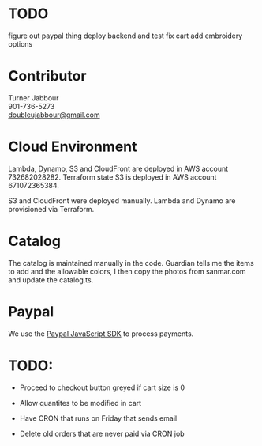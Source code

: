 # TODO

figure out paypal thing
deploy backend and test
fix cart
add embroidery options

# Contributor

Turner Jabbour <br>
901-736-5273 <br>
doubleujabbour@gmail.com <br>

# Cloud Environment

Lambda, Dynamo, S3 and CloudFront are deployed in AWS account 732682028282.
Terraform state S3 is deployed in AWS account 671072365384.

S3 and CloudFront were deployed manually. Lambda and Dynamo are provisioned via Terraform.

# Catalog

The catalog is maintained manually in the code. Guardian tells me the items to add and the allowable colors, I then copy the photos from sanmar.com and update the catalog.ts.

# Paypal

We use the [Paypal JavaScript SDK](https://developer.paypal.com/sdk/js/reference/) to process payments.

# TODO:

- Proceed to checkout button greyed if cart size is 0
- Allow quantites to be modified in cart

- Have CRON that runs on Friday that sends email
- Delete old orders that are never paid via CRON job
